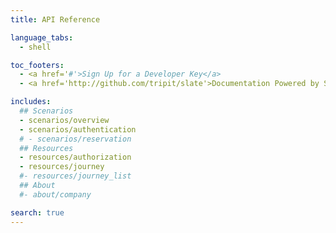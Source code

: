 ```yaml
---
title: API Reference

language_tabs:
  - shell

toc_footers:
  - <a href='#'>Sign Up for a Developer Key</a>
  - <a href='http://github.com/tripit/slate'>Documentation Powered by Slate</a>

includes:
  ## Scenarios
  - scenarios/overview
  - scenarios/authentication
  # - scenarios/reservation
  ## Resources
  - resources/authorization
  - resources/journey
  #- resources/journey_list
  ## About
  #- about/company

search: true
---
```

